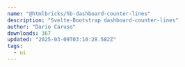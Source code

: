 ```yaml
---
name: "@htmlbricks/hb-dashboard-counter-lines"
description: "Svelte-Bootstrap dashboard-counter-lines"
author: "Dario Caruso"
downloads: 367
updated: "2025-03-09T03:10:28.582Z"
tags: 
  - ui
---
```

